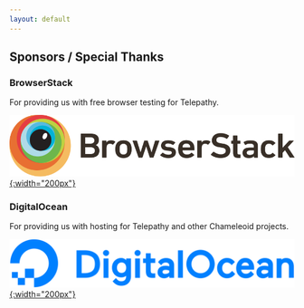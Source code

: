 ```yaml
---
layout: default
---
```


## Sponsors / Special Thanks

### BrowserStack
For providing us with free browser testing for Telepathy.

[![BrowserStack](/assets/browserstack-logo.svg){:width="200px"}](https://www.browserstack.com)

### DigitalOcean
For providing us with hosting for Telepathy and other Chameleoid projects.

[![DigitalOcean](/assets/digitalocean-logo.svg){:width="200px"}](https://www.digitalocean.com/?utm_medium=opensource&utm_source=chameleoid)
